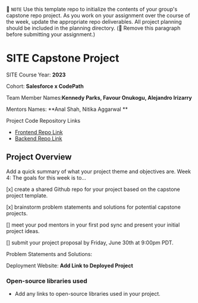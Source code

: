 📝 `NOTE` Use this template repo to initialize the contents of your group's capstone repo project. As you work on your assignment over the course of the week, update the appropriate repo deliverables. All project planning should be included in the planning directory. (🚫 Remove this paragraph before submitting your assignment.)

# SITE Capstone Project

SITE Course Year: **2023**

Cohort: **Salesforce x CodePath**

Team Member Names:**Kennedy Parks, Favour Onukogu, Alejandro Irizarry**

Mentors Names: **Anal Shah, Nitika Aggarwal **

Project Code Repository Links

* [Frontend Repo Link]()
* [Backend Repo Link]()

## Project Overview

Add a quick summary of what your project theme and objectives are. 
Week 4:
The goals for this week is to...

[x] create a shared Github repo for your project based on the capstone project template.

[x] brainstorm problem statements and solutions for potential capstone projects.

[] meet your pod mentors in your first pod sync and present your initial project ideas.

[] submit your project proposal by Friday, June 30th at 9:00pm PDT.

Problem Statements and Solutions: 



Deployment Website: **Add Link to Deployed Project**

### Open-source libraries used

- Add any links to open-source libraries used in your project.
